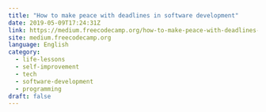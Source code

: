 ```yaml
---
title: "How to make peace with deadlines in software development"
date: 2019-05-09T17:24:31Z
link: https://medium.freecodecamp.org/how-to-make-peace-with-deadlines-in-software-development-6cfe3e993f51?source=rss----336d898217ee---4&utm_medium=RSS&utm_source=news.12bit.vn
site: medium.freecodecamp.org
language: English
category:
  - life-lessons
  - self-improvement
  - tech
  - software-development
  - programming
draft: false
---
```

